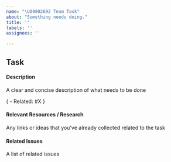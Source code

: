 ```yaml
---
name: "\U00002692 Team Task"
about: "Something needs doing."
title: ''
labels: ''
assignees: ''

---
```


## Task

#### Description
A clear and concise description of what needs to be done

{ - Related: #X }

#### Relevant Resources / Research
Any links or ideas that you've already collected related to the task

#### Related Issues
A list of related issues

